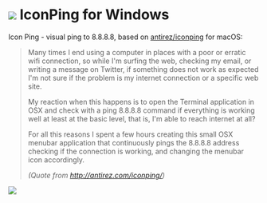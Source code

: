 # ![][logo] IconPing for Windows
[logo]: http://bttfhvitalia.altervista.org/world_icon.png " "
Icon Ping - visual ping to 8.8.8.8, based on [antirez/iconping](https://github.com/antirez/iconping) for macOS:

> Many times I end using a computer in places with a poor or erratic wifi connection, so while I'm surfing the web, checking my email, or writing a message on Twitter, if something does not work as expected I'm not sure if the problem is my internet connection or a specific web site.
>
> My reaction when this happens is to open the Terminal application in OSX and check with a ping 8.8.8.8 command if everything is working well at least at the basic level, that is, I'm able to reach internet at all?
>
> For all this reasons I spent a few hours creating this small OSX menubar application that continuously pings the 8.8.8.8 address checking if the connection is working, and changing the menubar icon accordingly.
>
> _(Quote from http://antirez.com/iconping/)_

![ ](http://bttfhvitalia.altervista.org/iconping_example2.png)
